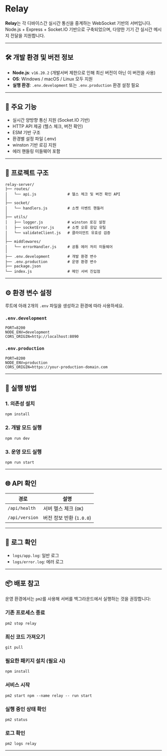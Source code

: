 # Relay

**Relay**는 각 디바이스간 실시간 통신을 중계하는 WebSocket 기반의 서버입니다.  
Node.js + Express + Socket.IO 기반으로 구축되었으며, 다양한 기기 간 실시간 메시지 전달을 지원합니다.

---

## 🛠 개발 환경 및 버전 정보

- **Node.js**: `v16.20.2` (개발서버 제한으로 인해 최신 버전이 아닌 이 버전을 사용)
- **OS**: Windows / macOS / Linux 모두 지원
- **실행 환경**: `.env.development` 또는 `.env.production` 환경 설정 필요

---

## 🚀 주요 기능

- 실시간 양방향 통신 지원 (Socket.IO 기반)  
- HTTP API 제공 (헬스 체크, 버전 확인)  
- ESM 기반 구조  
- 환경별 설정 파일 (.env)  
- winston 기반 로깅 지원  
- 에러 핸들링 미들웨어 포함

---

## 📁 프로젝트 구조

```
relay-server/
├── routes/
│   └── api.js              # 헬스 체크 및 버전 확인 API
│
├── socket/
│   └── handlers.js         # 소켓 이벤트 핸들러
│
├── utils/
│   ├── logger.js           # winston 로깅 설정
│   ├── socketError.js      # 소켓 오류 응답 유틸
│   └── validateClient.js   # 클라이언트 유효성 검증
│
├── middlewares/
│   └── errorHandler.js     # 공통 에러 처리 미들웨어
│
├── .env.development        # 개발 환경 변수
├── .env.production         # 운영 환경 변수
├── package.json
└── index.js                # 메인 서버 진입점
```

---

## ⚙️ 환경 변수 설정

루트에 아래 2개의 `.env` 파일을 생성하고 환경에 따라 사용하세요.

### `.env.development`

```
PORT=8200
NODE_ENV=development
CORS_ORIGIN=http://localhost:8090
```

### `.env.production`

```
PORT=8200
NODE_ENV=production
CORS_ORIGIN=https://your-production-domain.com
```

---

## 🧪 실행 방법

### 1. 의존성 설치

```
npm install
```

### 2. 개발 모드 실행

```
npm run dev
```

### 3. 운영 모드 실행

```
npm run start
```

---

## 🌐 API 확인

| 경로           | 설명                     |
|----------------|--------------------------|
| `/api/health`  | 서버 헬스 체크 (`OK`)    |
| `/api/version` | 버전 정보 반환 (`1.0.0`) |

---

## 📝 로그 확인

- `logs/app.log`: 일반 로그  
- `logs/error.log`: 에러 로그  

---

## 📦 배포 참고

운영 환경에서는 `pm2`를 사용해 서버를 백그라운드에서 실행하는 것을 권장합니다:

### 기존 프로세스 종료

```
pm2 stop relay
```

### 최신 코드 가져오기

```
git pull
```

### 필요한 패키지 설치 (필요 시)

```
npm install
```

### 서비스 시작

```
pm2 start npm --name relay -- run start
```

### 실행 중인 상태 확인

```
pm2 status
```

### 로그 확인

```
pm2 logs relay
```

---
